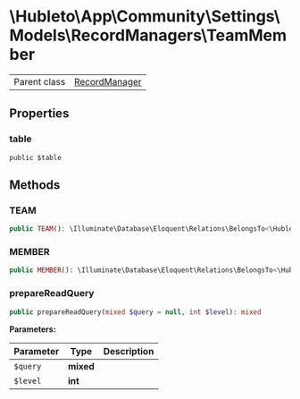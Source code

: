 
# \Hubleto\App\Community\Settings\Models\RecordManagers\TeamMember
<table class='table-default dense'>
<tr><td>Parent class</td><td><a href="../../../../../Erp/RecordManager">RecordManager</a></td></tr></table>


## Properties

### table

`public $table`


## Methods

### TEAM

```php
public TEAM(): \Illuminate\Database\Eloquent\Relations\BelongsTo<\Hubleto\App\Community\Settings\Models\RecordManagers\Team,\Hubleto\App\Community\Settings\Models\RecordManagers\User>
```


### MEMBER

```php
public MEMBER(): \Illuminate\Database\Eloquent\Relations\BelongsTo<\Hubleto\App\Community\Settings\Models\RecordManagers\User,\Hubleto\App\Community\Settings\Models\RecordManagers\User>
```


### prepareReadQuery

```php
public prepareReadQuery(mixed $query = null, int $level): mixed
```

**Parameters:**

| Parameter | Type      | Description |
|-----------|-----------|-------------|
| `$query`  | **mixed** |             |
| `$level`  | **int**   |             |

